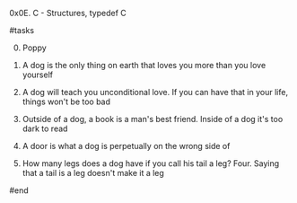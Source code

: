 0x0E. C - Structures, typedef
C

#tasks

0. Poppy

1. A dog is the only thing on earth that loves you more than you love yourself

2. A dog will teach you unconditional love. If you can have that in your life, things won't be too bad 

3. Outside of a dog, a book is a man's best friend. Inside of a dog it's too dark to read

4. A door is what a dog is perpetually on the wrong side of 

5. How many legs does a dog have if you call his tail a leg? Four. Saying that a tail is a leg doesn't make it a leg

#end
